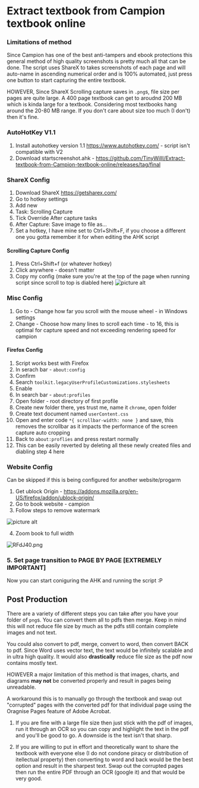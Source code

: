 # Extract textbook from Campion textbook online

### Limitations of method
Since Campion has one of the best anti-tampers and ebook protections this general method of high quality screenshots is pretty much all that can be done.
The script uses ShareX to takes screenshots of each page and will auto-name in ascending numerical order and is 100% automated, just press one button to 
start capturing the entire textbook.

HOWEVER,
Since ShareX Scrolling capture saves in `.png`s, file size per pages are quite large. A 400 page textbook can get to aroudnd 200 MB which is kinda large for a textbook. Considering most textbooks hang around the 20-80 MB range. If you don't care about size too much (I don't) then it's fine.

### AutoHotKey V1.1
1. Install autohotkey version 1.1 https://www.autohotkey.com/ - script isn't compatible with V2
2. Download startscreenshot.ahk - https://github.com/TinyWilll/Extract-textbook-from-Campion-textbook-online/releases/tag/final

### ShareX Config
1. Download ShareX https://getsharex.com/
2. Go to hotkey settings 
3. Add new
4. Task: Scrolling Capture
5. Tick Override After capture tasks
6. After Capture: Save image to file as...
7. Set a hotkey, I have mine set to Ctrl+Shift+F, if you choose a different one you gotta remember it for when editing the AHK script

#### Scrolling Capture Config
1. Press Ctrl+Shift+f (or whatever hotkey)
2. Click anywhere - doesn't matter
3. Copy my config (make sure you're at the top of the page when running script since scroll to top is diabled here)
![picture alt](https://i1.lensdump.com/i/RFJNvi.png)

### Misc Config
1. Go to - Change how far you scroll with the mouse wheel - in Windows settings
2. Change - Choose how many lines to scroll each time - to 16, this is optimal for capture speed and not exceeding rendering speed for campion 

#### Firefox Config
1. Script works best with Firefox
2. In serach bar - `about:config`
3. Confirm
4. Search  `toolkit.legacyUserProfileCustomizations.stylesheets`
5. Enable
6. In search bar - `about:profiles`
7. Open folder - root directory of first profile
8. Create new folder there, yes trust me, name it `chrome`, open folder
9. Create text document named `userContent.css`
10. Open and enter code `*{ scrollbar-width: none }` and save, this removes the scrollbar as it impacts the performance of the screen capture auto cropping
11. Back to `about:proflies` and press restart normally
12. This can be easily reverted by deleting all these newly created files and diabling step 4 here

### Website Config 
Can be skipped if this is being configured for another website/progarm
1. Get ublock Origin - https://addons.mozilla.org/en-US/firefox/addon/ublock-origin/ 
2. Go to book website - campion
3. Follow steps to remove watermark

![picture alt](https://i1.lensdump.com/i/RFdkXF.gif)

4. Zoom book to full width


![RFdJ40.png](https://i2.lensdump.com/i/RFdJ40.png)

### **5. Set page transition to PAGE BY PAGE** [EXTREMELY IMPORTANT]

Now you can start coniguring the AHK and running the script :P

## Post Production
There are a variety of different steps you can take after you have your folder of `png`s.
You can convert them all to pdfs then merge. Keep in mind this will not reduce file size by much as the pdfs still contain complete images and not text.

You could also convert to pdf, merge, convert to word, then convert BACK to pdf. Since Word uses vector text, the text would be infinitely scalable and in ultra high quality. It would also **drastically** reduce file size as the pdf now contains mostly text. 

HOWEVER a major limitation of this method is that images, charts, and diagrams **may not** be converted properly and result in pages being unreadable.

A workaround this is to manually go through the textbook and swap out "corrupted" pages with the converted pdf for that individual page using the Oragnise Pages feature of Adobe Acrobat. 

1. If you are fine with a large file size then just stick with the pdf of images, run it through an OCR so you can copy and highlight the text in the pdf and you'll be good to go. A downside is the text isn't that sharp.

2. If you are willing to put in effort and theoretically want to share the textbook with everyone else (I do not condone piracy or distribution of itellectual property) then converting to word and back would be the best option and result in the sharpest text. Swap out the corrupted pages then run the entire PDF through an OCR (google it) and that would be very good.
